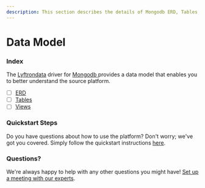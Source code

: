 ```yaml
---
description: This section describes the details of Mongodb ERD, Tables, and Views.
---
```


# Data Model

### Index

The  [Lyftrondata](https://www.lyftrondata.com/) driver for [Mongodb](https://www.lyftrondata.com/integration/mongodb/)[ ](https://www.lyftrondata.com/integration/mongodb/)provides a data model that enables you to better understand the source platform.

* [ ] [ERD](../../../technology-analytics/mongodb/data-model/erd.md)
* [ ] [Tables](../../../technology-analytics/mongodb/data-model/tables.md)
* [ ] [Views](../../../technology-analytics/mongodb/data-model/views.md)

### Quickstart Steps

Do you have questions about how to use the platform? Don't worry; we've got you covered. Simply follow the quickstart instructions [here](../../../../quickstart-steps.md).

### Questions? <a href="#questions" id="questions"></a>

We're always happy to help with any other questions you might have! [Set up a meeting with our experts](https://www.lyftrondata.com/book-a-meeting/).


